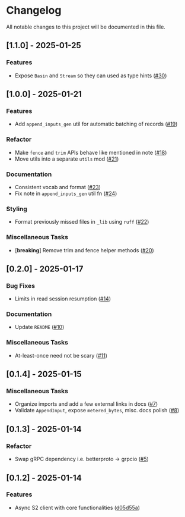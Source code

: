 # Changelog

All notable changes to this project will be documented in this file.

## [1.1.0] - 2025-01-25

### Features

- Expose `Basin` and `Stream` so they can used as type hints ([#30](https://github.com/s2-streamstore/s2-sdk-python/issues/30))

## [1.0.0] - 2025-01-21

### Features

- Add `append_inputs_gen` util for automatic batching of records ([#19](https://github.com/s2-streamstore/s2-sdk-python/issues/19))

### Refactor

- Make `fence` and `trim` APIs behave like mentioned in note ([#18](https://github.com/s2-streamstore/s2-sdk-python/issues/18))
- Move utils into a separate `utils` mod ([#21](https://github.com/s2-streamstore/s2-sdk-python/issues/21))

### Documentation

- Consistent vocab and format ([#23](https://github.com/s2-streamstore/s2-sdk-python/issues/23))
- Fix note in `append_inputs_gen` util fn  ([#24](https://github.com/s2-streamstore/s2-sdk-python/issues/24))

### Styling

- Format previously missed files in `_lib` using `ruff` ([#22](https://github.com/s2-streamstore/s2-sdk-python/issues/22))

### Miscellaneous Tasks

- [**breaking**] Remove trim and fence helper methods ([#20](https://github.com/s2-streamstore/s2-sdk-python/issues/20))

## [0.2.0] - 2025-01-17

### Bug Fixes

- Limits in read session resumption  ([#14](https://github.com/s2-streamstore/s2-sdk-python/issues/14))

### Documentation

- Update `README` ([#10](https://github.com/s2-streamstore/s2-sdk-python/issues/10))

### Miscellaneous Tasks

- At-least-once need not be scary ([#11](https://github.com/s2-streamstore/s2-sdk-python/issues/11))

## [0.1.4] - 2025-01-15

### Miscellaneous Tasks

- Organize imports and add a few external links in docs ([#7](https://github.com/s2-streamstore/s2-sdk-python/issues/7))
- Validate `AppendInput`, expose `metered_bytes`, misc. docs polish ([#8](https://github.com/s2-streamstore/s2-sdk-python/issues/8))

## [0.1.3] - 2025-01-14

### Refactor

- Swap gRPC dependency i.e. betterproto -> grpcio ([#5](https://github.com/s2-streamstore/s2-sdk-python/issues/5))

## [0.1.2] - 2025-01-14

### Features

- Async S2 client with core functionalities ([d05d55a](https://github.com/s2-streamstore/s2-sdk-python/commit/d05d55a8396ab276055c3aacd00b8d1951d15e7c))

<!-- generated by git-cliff -->
